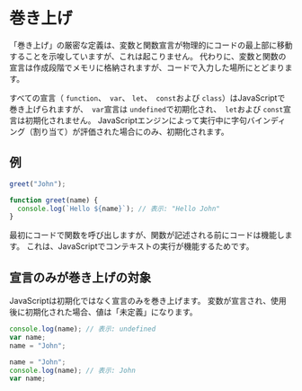 # **巻き上げ**

「巻き上げ」の厳密な定義は、変数と関数宣言が物理的にコードの最上部に移動することを示唆していますが、これは起こりません。
代わりに、変数と関数の宣言は作成段階でメモリに格納されますが、コードで入力した場所にとどまります。

すべての宣言（ `function`、` var`、 `let`、` const`および `class`）はJavaScriptで巻き上げられますが、` var`宣言は `undefined`で初期化され、` let`および `const`宣言は初期化されません。
JavaScriptエンジンによって実行中に字句バインディング（割り当て）が評価された場合にのみ、初期化されます。


## **例**

```js
greet("John");

function greet(name) {
  console.log(`Hello ${name}`); // 表示: "Hello John"
}
```

最初にコードで関数を呼び出しますが、関数が記述される前にコードは機能します。
これは、JavaScriptでコンテキストの実行が機能するためです。

## **宣言のみが巻き上げの対象**

JavaScriptは初期化ではなく宣言のみを巻き上げます。 変数が宣言され、使用後に初期化された場合、値は「未定義」になります。

```js
console.log(name); // 表示: undefined
var name;
name = "John";
```

```js
name = "John";
console.log(name); // 表示: John
var name;
```
